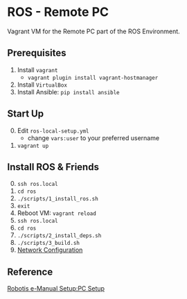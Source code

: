 # ROS - Remote PC
Vagrant VM for the Remote PC part of the ROS Environment.

## Prerequisites
1. Install `vagrant`
    - `vagrant plugin install vagrant-hostmanager`
2. Install `VirtualBox`
3. Install Ansible: `pip install ansible`


## Start Up
0. Edit `ros-local-setup.yml`
    - change `vars:user` to your preferred username
1. `vagrant up`

## Install ROS & Friends
0. `ssh ros.local`
1. `cd ros`
2. `./scripts/1_install_ros.sh`
2. `exit`
2. Reboot VM: `vagrant reload`
3. `ssh ros.local`
3. `cd ros`
3. `./scripts/2_install_deps.sh`
4. `./scripts/3_build.sh`
5. [Network Configuration](http://emanual.robotis.com/docs/en/platform/turtlebot3/pc_setup/#network-configuration)

## Reference
[Robotis e-Manual Setup:PC Setup](http://emanual.robotis.com/docs/en/platform/turtlebot3/pc_setup/)

